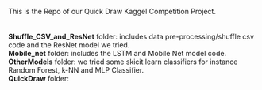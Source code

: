 This is the Repo of our Quick Draw Kaggel Competition Project.<br>
<br>
<br>
**Shuffle_CSV_and_ResNet** folder:  includes data pre-processing/shuffle csv code and the ResNet model we tried.<br>
**Mobile_net** folder:  includes the LSTM and Mobile Net model code.<br>
**OtherModels** folder: we tried some skicit learn classifiers for instance Random Forest, k-NN and MLP Classifier.<br>
**QuickDraw** folder:
